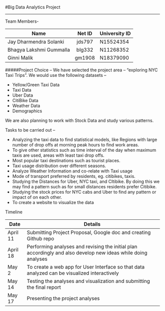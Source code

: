 
#Big Data Analytics Project
<hr/>

Team Members-

|Name                    |    Net ID    |  University ID|
|------------------------|:------------:|---------------|
|Jay Dharmendra Solanki  |    jds797    |  N15524354    |
|Bhagya Lakshmi Gummalla |    blg332    |  N11268352    |
|Ginni Malik             |    gm1908    |  N18379090    |


#####Project Choice –
We have selected the project area – “exploring NYC Taxi Trips”.
We would use the following datasets –

+	Yellow/Green Taxi Data
+	Taxi Data
+	Uber Data
+	CitiBike Data
+	Weather Data
+	Demographics

We are also planning to work with Stock Data and study various patterns.

Tasks to be carried out –

+	Analyzing the taxi data to find statistical models, like Regions with large number of drop offs at morning peak hours to find work areas.
+	To give other statistics such as time interval of the day when maximum taxis are used, areas with least taxi drop offs.
+	Most popular taxi destinations such as tourist places.
+	Taxi usage distribution over different seasons.
+	Analyze Weather Information and co-relate with Taxi usage
+	Mode of transport preferred by residents, eg. citibikes, taxis.
+	Studying the Distances for Uber, NYC taxi, and CItibike. By doing this we may find a pattern such as for small distances residents prefer Citibike.
+	Studying the stock prices for NYC cabs and Uber to find any pattern or impact of on each other.
+	To create a website to visualize the data


Timeline


|Date       | Details
|-----------|---------------------------------------------------------------------------------------------------------------
|April 11   | Submitting Project Proposal, Google doc and creating Github repo
|April 18   | Performing analyses and revising the initial plan accordingly and also develop new ideas while doing analyses
|May 2      | To create a web app for User Interface so that data analyzed can be visualized interactively
|May 14     | Testing the analyses and visualization and submitting the final report
|May 17     | Presenting the project analyses
